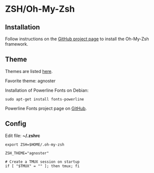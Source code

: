 # ZSH/Oh-My-Zsh

## Installation

Follow instructions on the [GitHub project page](https://github.com/robbyrussell/oh-my-zsh) to install the Oh-My-Zsh framework.

## Theme

Themes are listed [here](https://github.com/robbyrussell/oh-my-zsh/wiki/Themes).

Favorite theme: agnoster

Installation of Powerline Fonts on Debian:  
```
sudo apt-get install fonts-powerline
```
 
Powerline Fonts project page on [GitHub](https://github.com/powerline/fonts).

## Config

Edit file: **~/.zshrc**

```
export ZSH=$HOME/.oh-my-zsh

ZSH_THEME="agnoster"

# Create a TMUX session on startup
if [ "$TMUX" = "" ]; then tmux; fi
```
